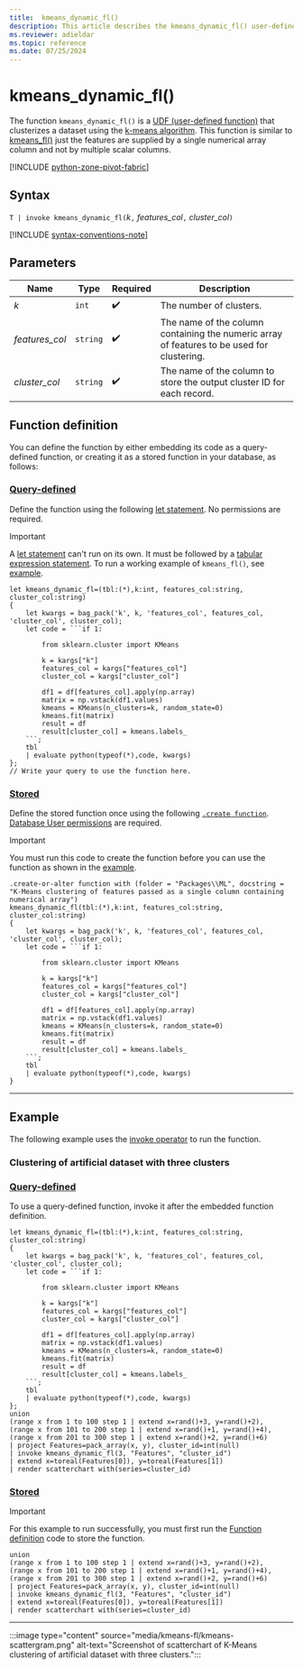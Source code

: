 ```yaml
---
title:  kmeans_dynamic_fl()
description: This article describes the kmeans_dynamic_fl() user-defined function.
ms.reviewer: adieldar
ms.topic: reference
ms.date: 07/25/2024
---
```

# kmeans_dynamic_fl()

The function `kmeans_dynamic_fl()` is a [UDF (user-defined function)](../query/functions/user-defined-functions.md) that clusterizes a dataset using the [k-means algorithm](https://en.wikipedia.org/wiki/K-means_clustering). This function is similar to [kmeans_fl()](kmeans-fl.md) just the features are supplied by a single numerical array column and not by multiple scalar columns.

[!INCLUDE [python-zone-pivot-fabric](../includes/python-zone-pivot-fabric.md)]

## Syntax

`T | invoke kmeans_dynamic_fl(`*k*`,` *features_col*`,` *cluster_col*`)`

[!INCLUDE [syntax-conventions-note](../includes/syntax-conventions-note.md)]

## Parameters

|Name|Type|Required|Description|
|--|--|--|--|
|*k*| `int` | :heavy_check_mark:|The number of clusters.|
|*features_col*| `string` | :heavy_check_mark:|The name of the column containing the numeric array of features to be used for clustering.|
|*cluster_col*| `string` | :heavy_check_mark:|The name of the column to store the output cluster ID for each record.|

## Function definition

You can define the function by either embedding its code as a query-defined function, or creating it as a stored function in your database, as follows:

### [Query-defined](#tab/query-defined)

Define the function using the following [let statement](../query/let-statement.md). No permissions are required.

> [!IMPORTANT]
> A [let statement](../query/let-statement.md) can't run on its own. It must be followed by a [tabular expression statement](../query/tabular-expression-statements.md). To run a working example of `kmeans_fl()`, see [example](#example).

~~~kusto
let kmeans_dynamic_fl=(tbl:(*),k:int, features_col:string, cluster_col:string)
{
    let kwargs = bag_pack('k', k, 'features_col', features_col, 'cluster_col', cluster_col);
    let code = ```if 1:

        from sklearn.cluster import KMeans

        k = kargs["k"]
        features_col = kargs["features_col"]
        cluster_col = kargs["cluster_col"]

        df1 = df[features_col].apply(np.array)
        matrix = np.vstack(df1.values)
        kmeans = KMeans(n_clusters=k, random_state=0)
        kmeans.fit(matrix)
        result = df
        result[cluster_col] = kmeans.labels_
    ```;
    tbl
    | evaluate python(typeof(*),code, kwargs)
};
// Write your query to use the function here.
~~~

### [Stored](#tab/stored)

Define the stored function once using the following [`.create function`](../management/create-function.md). [Database User permissions](../access-control/role-based-access-control.md) are required.

> [!IMPORTANT]
> You must run this code to create the function before you can use the function as shown in the [example](#example).

~~~kusto
.create-or-alter function with (folder = "Packages\\ML", docstring = "K-Means clustering of features passed as a single column containing numerical array")
kmeans_dynamic_fl(tbl:(*),k:int, features_col:string, cluster_col:string)
{
    let kwargs = bag_pack('k', k, 'features_col', features_col, 'cluster_col', cluster_col);
    let code = ```if 1:

        from sklearn.cluster import KMeans

        k = kargs["k"]
        features_col = kargs["features_col"]
        cluster_col = kargs["cluster_col"]

        df1 = df[features_col].apply(np.array)
        matrix = np.vstack(df1.values)
        kmeans = KMeans(n_clusters=k, random_state=0)
        kmeans.fit(matrix)
        result = df
        result[cluster_col] = kmeans.labels_
    ```;
    tbl
    | evaluate python(typeof(*),code, kwargs)
}
~~~

---

## Example

The following example uses the [invoke operator](../query/invoke-operator.md) to run the function.

### Clustering of artificial dataset with three clusters

### [Query-defined](#tab/query-defined)

To use a query-defined function, invoke it after the embedded function definition.

~~~kusto
let kmeans_dynamic_fl=(tbl:(*),k:int, features_col:string, cluster_col:string)
{
    let kwargs = bag_pack('k', k, 'features_col', features_col, 'cluster_col', cluster_col);
    let code = ```if 1:

        from sklearn.cluster import KMeans

        k = kargs["k"]
        features_col = kargs["features_col"]
        cluster_col = kargs["cluster_col"]

        df1 = df[features_col].apply(np.array)
        matrix = np.vstack(df1.values)
        kmeans = KMeans(n_clusters=k, random_state=0)
        kmeans.fit(matrix)
        result = df
        result[cluster_col] = kmeans.labels_
    ```;
    tbl
    | evaluate python(typeof(*),code, kwargs)
};
union 
(range x from 1 to 100 step 1 | extend x=rand()+3, y=rand()+2),
(range x from 101 to 200 step 1 | extend x=rand()+1, y=rand()+4),
(range x from 201 to 300 step 1 | extend x=rand()+2, y=rand()+6)
| project Features=pack_array(x, y), cluster_id=int(null)
| invoke kmeans_dynamic_fl(3, "Features", "cluster_id")
| extend x=toreal(Features[0]), y=toreal(Features[1])
| render scatterchart with(series=cluster_id)
~~~

### [Stored](#tab/stored)

> [!IMPORTANT]
> For this example to run successfully, you must first run the [Function definition](#function-definition) code to store the function.

```kusto
union 
(range x from 1 to 100 step 1 | extend x=rand()+3, y=rand()+2),
(range x from 101 to 200 step 1 | extend x=rand()+1, y=rand()+4),
(range x from 201 to 300 step 1 | extend x=rand()+2, y=rand()+6)
| project Features=pack_array(x, y), cluster_id=int(null)
| invoke kmeans_dynamic_fl(3, "Features", "cluster_id")
| extend x=toreal(Features[0]), y=toreal(Features[1])
| render scatterchart with(series=cluster_id)
```

---

:::image type="content" source="media/kmeans-fl/kmeans-scattergram.png" alt-text="Screenshot of scatterchart of K-Means clustering of artificial dataset with three clusters.":::
